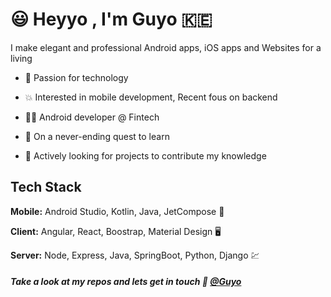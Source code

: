 
# :smiley: Heyyo , I'm Guyo :kenya:

I make elegant and professional Android apps, iOS apps and Websites for a living

- :rocket: Passion for technology

- :boom: Interested in mobile development, Recent fous on backend

- :superhero_man: Android developer @ Fintech

- :eagle: On a never-ending quest to learn

- :satellite: Actively looking for projects to contribute my knowledge


## Tech Stack

**Mobile:** Android Studio, Kotlin, Java, JetCompose  :iphone:

**Client:** Angular, React, Boostrap, Material Design :desktop_computer:

**Server:** Node, Express, Java, SpringBoot, Python, Django :chart:




  
  
 #####                         Take a look at my repos and lets get in touch :e-mail: [@Guyo](https://www.linkedin.com/in/guyo-abdub/)

